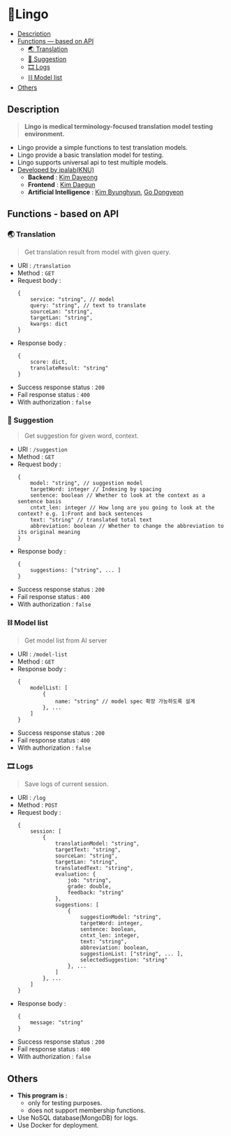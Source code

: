 # 🦉Lingo
- [Description](#Description)
- [Functions ― based on API](#Functions---based-on-API)
  - [🌏 Translation](#-translation)
  - [🔮 Suggestion](#-suggestion)
  - [🎞️ Logs](#-logs)
  - [⛓️ Model list](#-model-list)
- [Others](#Others)

## Description
> **Lingo is medical terminology-focused translation model testing environment.**
- Lingo provide a simple functions to test translation models.
- Lingo provide a basic translation model for testing.
- Lingo supports universal api to test multiple models.
- [Developed by ipalab(KNU)](https://sites.google.com/view/ipalab)
  - **Backend** : [Kim Dayeong](https://github.com/rlaekdud)
  - **Frontend** : [Kim Daegun](https://github.com/toothlessdev)
  - **Artificial Intelligence** : [Kim Byunghyun](https://github.com/KBH00), [Go Dongyeon](https://github.com/dylangoh235)

## Functions - based on API
### 🌏 Translation
> Get translation result from model with given query.
- URI : `/translation`
- Method : `GET`
- Request body :
    ```
    {
        service: "string", // model
        query: "string", // text to translate
        sourceLan: "string",
        targetLan: "string",
        kwargs: dict
    }
    ```
- Response body :
    ```
    {
        score: dict,
        translateResult: "string"
    }
    ```
- Success response status : `200`
- Fail response status : `400`
- With authorization : `false`

### 🔮 Suggestion
> Get suggestion for given word, context.
- URI : `/suggestion`
- Method : `GET`
- Request body :
    ```
    {
        model: "string", // suggestion model
        targetWord: integer // Indexing by spacing
        sentence: boolean // Whether to look at the context as a sentence basis
        cntxt_len: integer // How long are you going to look at the context? e.g. 1:Front and back sentences
        text: "string" // translated total text
        abbreviation: boolean // Whether to change the abbreviation to its original meaning
    }
    ```
- Response body :
    ```
    {
        suggestions: ["string", ... ]
    }
    ```
- Success response status : `200`
- Fail response status : `400`
- With authorization : `false`

### ⛓️ Model list
> Get model list from AI server
- URI : `/model-list`
- Method : `GET`
- Response body :
    ```
    {
        modelList: [
            {
                name: "string" // model spec 확장 가능하도록 설계
            }, ...
        ]
    }
    ```
- Success response status : `200`
- Fail response status : `400`
- With authorization : `false`

### 🎞 Logs
> Save logs of current session.
- URI : `/log`
- Method : `POST`
- Request body :
    ```
    {
        session: [
            {
                translationModel: "string",
                targetText: "string",
                sourceLan: "string",
                targetLan: "string",
                translatedText: "string",
                evaluation: {
                    job: "string",
                    grade: double,
                    feedback: "string"
                },
                suggestions: [
                    {
                        suggestionModel: "string",
                        targetWord: integer,
                        sentence: boolean,
                        cntxt_len: integer,
                        text: "string",
                        abbreviation: boolean,
                        suggestionList: ["string", ... ],
                        selectedSuggestion: "string"
                    }, ...
                ]
            }, ...
        ]
    }
    ```
- Response body :
    ```
    {
        message: "string"
    }
    ```
- Success response status : `200`
- Fail response status : `400`
- With authorization : `false`

## Others
- **This program is :**
  - only for testing purposes.
  - does not support membership functions.
- Use NoSQL database(MongoDB) for logs.
- Use Docker for deployment.